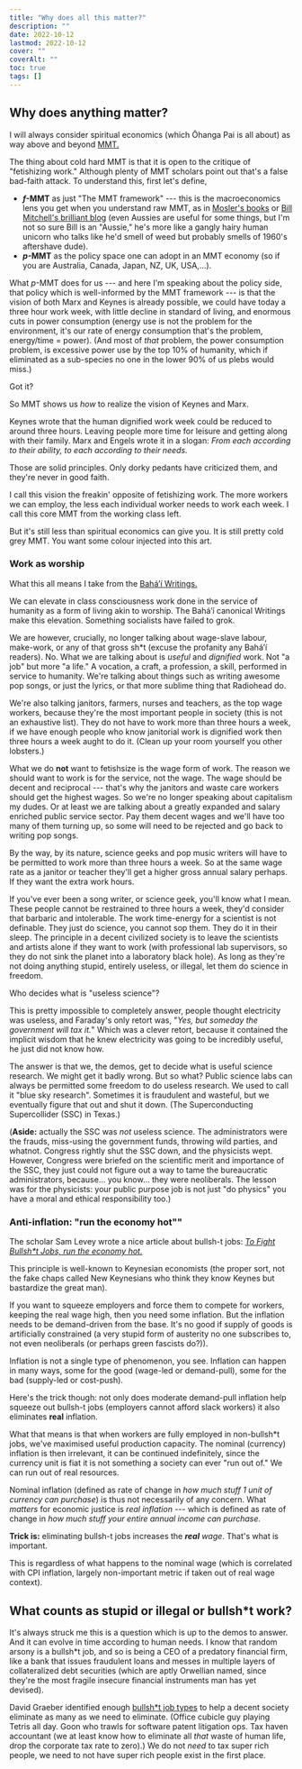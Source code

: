 ```yaml
---
title: "Why does all this matter?"
description: ""
date: 2022-10-12
lastmod: 2022-10-12
cover: ""
coverAlt: ""
toc: true
tags: []
---
```


## Why does anything matter?

I will always consider spiritual economics (which Ōhanga Pai is all about) as way above and beyond [MMT.](http://neweconomicperspectives.org/modern-monetary-theory-primer.html )

The thing about cold hard MMT is that it is open to the critique of "fetishizing work." 
Although plenty of MMT scholars point out that's a false bad-faith attack. 
To understand this, first let's define,

* ***f*-MMT**  as just "The MMT framework" --- this is the macroeconomics lens you get when you understand raw MMT, as in [Mosler\'s books](https://www.moslereconomics.com/wp-content/powerpoints/7DIF.pdf) or [Bill Mitchell\'s brilliant blog](http://bilbo.economicoutlook.net/blog/) (even Aussies are useful for some things, but I'm not so sure Bill is an "Aussie," he's more like a gangly hairy human unicorn who talks like he'd smell of weed but probably smells of 1960's aftershave dude).
* ***p*-MMT** as the policy space one can adopt in an MMT economy (so if you are Australia, Canada, Japan, NZ, UK, USA,...).

What *p*-MMT does for us --- and here I'm speaking about the policy side, that policy which is well-informed by the MMT framework --- is that the vision of both Marx and Keynes is already possible, we could have today a three hour work week, with little decline in standard of living, and enormous cuts in power consumption (energy use is not the problem for the environment, it's our rate of energy consumption that's the problem, energy/time = power).
(And most of *that* problem, the power consumption problem, is excessive power use by the top 10% of humanity, which if eliminated as a sub-species no one in the lower 90% of us plebs would miss.)

Got it?

So MMT shows us *how* to realize the vision of Keynes and Marx.

Keynes wrote that the human dignified work week could be reduced to around three hours. 
Leaving people more time for leisure and getting along with their family.
Marx and Engels wrote it in a slogan: *From each according to their ability, to each according to their needs.*

Those are solid principles. Only dorky pedants have criticized them, and they're never in good faith.

I call this vision the freakin' opposite of fetishizing work. 
The more workers we can employ, the less each individual worker needs to work each week. 
I call this core MMT from the working class left.

But it's still less than spiritual economics can give you. 
It is still pretty cold grey MMT. 
You want some colour injected into this art.

### Work as worship

What this all means I take from the [Baháʼí Writings.](https://www.bahai.org/library/authoritative-texts/bahaullah/kitab-i-aqdas/13#810736036) 

We can elevate in class consciousness work done in the service of humanity as a form of living akin to worship. 
The Baháʼí canonical Writings make this elevation. 
Something socialists have failed to grok.

We are however, crucially, no longer talking about wage-slave labour, make-work, or any of that gross sh*t (excuse the profanity any Baháʼí readers). 
No.  What we are talking about is *useful* and *dignified* work. 
Not "a job" but more "a life."
A vocation, a craft, a profession, a skill, performed in service to humanity.
We're talking about things such as writing awesome pop songs, or just the lyrics, or that more sublime thing that Radiohead do.

We're also talking janitors, farmers, nurses and teachers, as the top wage workers, because they're the most important people in society (this is not an exhaustive list). 
They do not have to work more than three hours a week, if we have enough people who know janitorial work is dignified work then three hours a week aught to do it. 
(Clean up your room yourself you other lobsters.)

What we do **not** want to fetishsize is the wage form of work. 
The reason we should want to work is for the service, not the wage. The wage should be decent and reciprocal --- that's why the janitors and waste care workers should get the highest wages. So we're no longer speaking about capitalism my dudes.
Or at least we are talking about a greatly expanded and salary enriched public service sector.
Pay them decent wages and we'll have too many of them turning up, so some will need to be rejected and go back to writing pop songs.


By the way, by its nature, science geeks and pop music writers will have to be permitted to work more than three hours a week. 
So at the same wage rate as a janitor or teacher they'll get a higher gross annual salary perhaps. If they want the extra work hours.

If you've ever been a song writer, or science geek, you'll know what I mean. 
These people cannot be restrained to three hours a week, they'd consider that barbaric and intolerable. 
The work time-energy for a scientist is not definable. 
They just do science, you cannot sop them. They do it in their sleep. 
The principle in a decent civilized society is to leave the scientists and artists alone if they want to work (with professional lab supervisors, so they do not sink the planet into a laboratory black hole). 
As long as they're not doing anything stupid, entirely useless, or illegal, let them do science in freedom.

Who decides what is "useless science"? 

This is pretty impossible to completely answer, people thought electricity was useless, and Faraday's only retort was, "*Yes, but someday the government will tax it.*"
Which was a clever retort, because it contained the implicit wisdom that he knew electricity was going to be incredibly useful, he just did not know how.

The answer is that we, the demos, get to decide what is useful science research. We might get it badly wrong. 
But so what? 
Public science labs can always be permitted some freedom to do useless research. 
We used to call it "blue sky research". 
Sometimes it is fraudulent and wasteful, but we eventually figure that out and shut it down. 
(The Superconducting Supercollider (SSC) in Texas.)
 
(**Aside:** actually the SSC was *not* useless science. 
The administrators were the frauds, miss-using the government funds, throwing wild parties, and whatnot. 
Congress rightly shut the SSC down, and the physicists wept. 
However, Congress were briefed on the scientific merit and importance of the SSC, they just could not figure out a way to tame the bureaucratic administrators, because... you know... they were neoliberals. 
The lesson was for the physicists: your public purpose job is not just "do physics" you have a moral and ethical responsibility too.)

### Anti-inflation: "run the economy hot""

The scholar Sam Levey wrote a nice article about bullsh-t jobs: *[To Fight Bullsh*t Jobs, run the economy hot.](https://slevey087.medium.com/to-fight-bullshit-jobs-run-the-economy-really-hot-f11206e024b1)*

This principle is well-known to Keynesian economists (the proper sort, not the fake chaps called New Keynesians who think they know Keynes but bastardize the great man).

If you want to squeeze employers and force them to compete for workers, keeping the real wage high, then you need some inflation. 
But the inflation needs to be demand-driven from the base. It's no good if supply of goods is artificially constrained (a very stupid form of austerity no one subscribes to, not even neoliberals (or perhaps green fascists do?)).

Inflation is not a single type of phenomenon, you see. 
Inflation can happen in many ways, some for the good (wage-led or demand-pull), some for the bad (supply-led or cost-push).

Here's the trick though: not only does moderate demand-pull inflation help squeeze out bullsh-t jobs (employers cannot afford slack workers) it also eliminates **real** inflation.

What that means is that when workers are fully employed in non-bullsh*t jobs, we've maximised useful production capacity. 
The nominal (currency) inflation is then irrelevant, it can be continued indefinitely, since the currency unit is fiat it is not something a society can ever "run out of."
We can run out of real resources. 

Nominal inflation (defined as rate of change in *how much stuff 1 unit of currency can purchase*) is thus not necessarily of any concern. 
What *matters* for economic justice is *real inflation* --- which is defined as rate of change in  *how much stuff your entire annual income can purchase.*

**Trick is:** eliminating bullsh-t jobs increases the ***real** wage*. That's what is important.

This is regardless of what happens to the nominal wage (which is correlated with CPI inflation,  largely non-important metric if taken out of real wage context). 



## What counts as stupid or illegal or bullsh*t work? 

It's always struck me this is a question which is up to the demos to answer. 
And it can evolve in time according to human needs. 
I know that random arsony is a bullsh*t job, and so is being a CEO of a predatory financial firm, like a bank that issues fraudulent loans and messes in multiple layers of collateralized debt securities (which are aptly Orwellian named, since they're the most fragile insecure financial instruments man has yet devised).

David Graeber identified enough [bullsh*t job types](https://davidgraeber.org/books/bullshit-jobs/) to help a decent society eliminate as many as we need to eliminate. 
(Office cubicle guy playing Tetris all day. 
Goon who trawls for software patent litigation ops. 
Tax haven accountant (we at least know how to eliminate all *that* waste of human life, drop the corporate tax rate to zero).) 
We do not *need* to tax super rich people, we need to not have super rich people exist in the first place.

